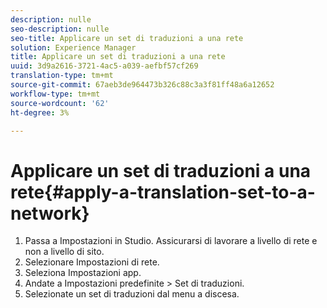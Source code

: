 ```yaml
---
description: nulle
seo-description: nulle
seo-title: Applicare un set di traduzioni a una rete
solution: Experience Manager
title: Applicare un set di traduzioni a una rete
uuid: 3d9a2616-3721-4ac5-a039-aefbf57cf269
translation-type: tm+mt
source-git-commit: 67aeb3de964473b326c88c3a3f81ff48a6a12652
workflow-type: tm+mt
source-wordcount: '62'
ht-degree: 3%

---
```



# Applicare un set di traduzioni a una rete{#apply-a-translation-set-to-a-network}

1. Passa a Impostazioni in Studio. Assicurarsi di lavorare a livello di rete e non a livello di sito.
1. Selezionare Impostazioni di rete.
1. Seleziona Impostazioni app.
1. Andate a Impostazioni predefinite > Set di traduzioni.
1. Selezionate un set di traduzioni dal menu a discesa.

